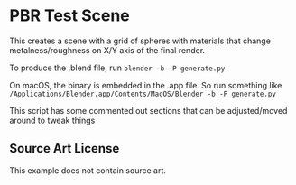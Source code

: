 # PBR Test Scene

This creates a scene with a grid of spheres with materials that change metalness/roughness on X/Y axis of the final render.

To produce the .blend file, run `blender -b -P generate.py`

On macOS, the binary is embedded in the .app file. So run something like `/Applications/Blender.app/Contents/MacOS/Blender -b -P generate.py`

This script has some commented out sections that can be adjusted/moved around to tweak things

## Source Art License

This example does not contain source art.

